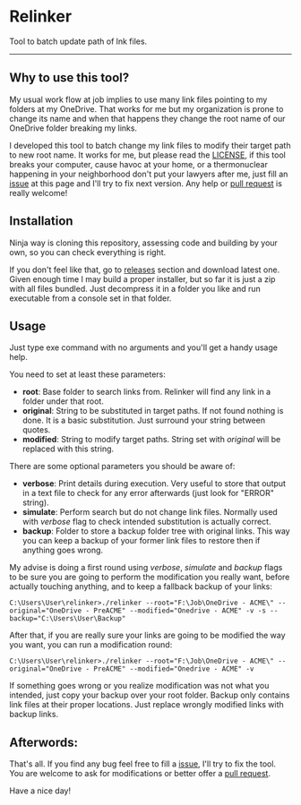 ﻿# Relinker
Tool to batch update path of lnk files.
____

## Why to use this tool?
My usual work flow at job implies to use many link files pointing to my folders at my OneDrive. 
That works for me but my organization is prone to change its name and when that happens they change 
the root name of our OneDrive folder breaking my links.

I developed this tool to batch change my link files to modify their target path to new root name. It 
works for me, but please read the [LICENSE](https://github.com/dante-signal31/relinker/blob/master/LICENSE.txt),
if this tool breaks your computer, cause havoc at your home, 
or a thermonuclear happening in your neighborhood don't put your lawyers after me, just fill an 
[issue](https://github.com/dante-signal31/relinker/issues) at this page and I'll try to fix next version. 
Any help or [pull request](https://github.com/dante-signal31/relinker/pulls) is really welcome!

## Installation
Ninja way is cloning this repository, assessing code and building by your own, so you can check everything 
is right.

If you don't feel like that, go to [releases](https://github.com/dante-signal31/relinker/releases) 
section and download latest one. Given enough time I may build a 
proper installer, but so far it is just a zip with all files bundled. Just decompress it in a folder you like 
and run executable from a console set in that folder.

## Usage
Just type exe command with no arguments and you'll get a handy usage help.

You need to set at least these parameters:
* **root**: Base folder to search links from. Relinker will find any link in a folder under that root.
* **original**: String to be substituted in target paths. If not found nothing is done. It is a basic substitution. 
Just surround your string between quotes.
* **modified**: String to modify target paths. String set with *original* will be replaced with this string.

There are some optional parameters you should be aware of:
* **verbose**: Print details during execution. Very useful to store that output in a text file to check for any 
error afterwards (just look for "ERROR" string).
* **simulate**: Perform search but do not change link files. Normally used with *verbose* flag to check intended 
substitution is actually correct.
* **backup**: Folder to store a backup folder tree with original links. This way you can keep a backup of your former
link files to restore then if anything goes wrong.

My advise is doing a first round using *verbose*, *simulate* and *backup* flags to be sure you are going to perform
the modification you really want, before actually touching anything, and to keep a fallback backup of your links:

````
C:\Users\User\relinker>./relinker --root="F:\Job\OneDrive - ACME\" --original="OneDrive - PreACME" --modified="Onedrive - ACME" -v -s --backup="C:\Users\User\Backup" 
````

After that, if you are really sure your links are going to be modified the way you want, you can run a modification round:
````
C:\Users\User\relinker>./relinker --root="F:\Job\OneDrive - ACME\" --original="OneDrive - PreACME" --modified="Onedrive - ACME" -v 
````

If something goes wrong or you realize modification was not what you intended, just copy your backup over your root folder. Backup
only contains link files at their proper locations. Just replace wrongly modified links with backup links.

## Afterwords:
That's all. If you find any bug feel free to fill a [issue](https://github.com/dante-signal31/relinker/issues), I'll try to fix the 
tool. You are welcome to ask for modifications or better offer a [pull request](https://github.com/dante-signal31/relinker/pulls).

Have a nice day!